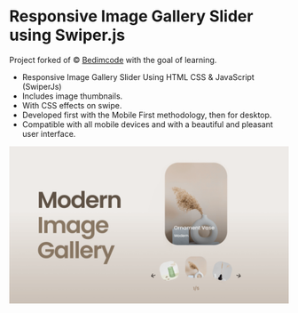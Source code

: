 #  Responsive Image Gallery Slider using Swiper.js
Project forked of © [Bedimcode](https://www.youtube.com/c/Bedimcode) with the goal of learning.

- Responsive Image Gallery Slider Using HTML CSS & JavaScript (SwiperJs)
- Includes image thumbnails.
- With CSS effects on swipe.
- Developed first with the Mobile First methodology, then for desktop.
- Compatible with all mobile devices and with a beautiful and pleasant user interface.

![preview img](preview.png)
